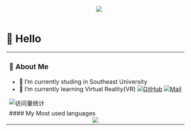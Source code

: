   <div align ="center">
    <a href="https://blog.sunguoqi.com/">
      <img src="https://readme-typing-svg.demolab.com?font=Fira+Code&pause=1000&width=435&lines=console.log(%22Hello%2C%20World%22);Welcome I'm Tianyi Zhou!&center=true&size=27" />
    </a>
  </div>
  
   <div>&nbsp;</div>


#  🙋 Hello

<table>
  
<tr><td>

### 🤺 About Me


- 🔭 I’m currently studing in Southeast University
- 🌱 I’m currently learning Virtual Reality(VR)
[![GitHub](https://img.shields.io/badge/GitHub-TianyiZhou-brightgreen.svg)](https://github.com/KevinZhou6)
[![Mail](https://img.shields.io/badge/Mail-important.svg)](mailto:213212387@seu.edu.cn)
<img src="https://komarev.com/ghpvc/?username=sun0225SUN&label=Views&color=0e75b6&style=flat" alt="访问量统计" />

</td></tr>
<tr><td>
####  My Most used languages
<div align="center"> <img src="https://github-readme-stats.vercel.app/api/top-langs/?username=KevinZhou6&hide_title=true&hide_border=true&layout=compact&langs_count=6&text_color=000&icon_color=fff&bg_color=0,52fa5a,4dfcff,c64dff&theme=graywhite" /> </div>
</td></tr>






